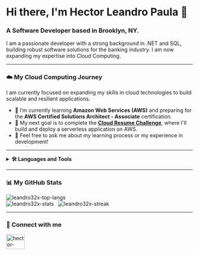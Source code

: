 <div style="font-size: 14px; font-family: -apple-system, BlinkMacSystemFont, 'Segoe UI', Helvetica, Arial, sans-serif, 'Apple Color Emoji', 'Segoe UI Emoji';">

<h1>Hi there, I'm Hector Leandro Paula 👋</h1>
<h3>A Software Developer based in Brooklyn, NY.</h3>
<p>I am a passionate developer with a strong background in .NET and SQL, building robust software solutions for the banking industry. I am now expanding my expertise into Cloud Computing.</p>

---

### ☁️ My Cloud Computing Journey

I am currently focused on expanding my skills in cloud technologies to build scalable and resilient applications.

- 🌱 I’m currently learning **Amazon Web Services (AWS)** and preparing for the **AWS Certified Solutions Architect - Associate** certification.
- 🔭 My next goal is to complete the **[Cloud Resume Challenge](https://cloudresumechallenge.dev/)**, where I'll build and deploy a serverless application on AWS.
- 💬 Feel free to ask me about my learning process or my experience in development!

---

<details>
<summary><b>🛠️ Languages and Tools</b></summary>
<br>
Here are the technologies I've worked with, drawn from my professional experience:

**Backend**
* C#
* ASP.NET Core / .NET Core
* Node.js
* REST APIs
* ETL Processing
* VB.NET
* RPGLE

**Frontend, Desktop & Mobile**
* JavaScript
* HTML & CSS
* ASP.NET MVC Core
* Windows Forms (WinForms)
* Flutter

**Databases**
* SQL
* Microsoft SQL Server
* IBM DB2 for i

**Tools & Methodologies**
* Git
* Visual Studio
* SQL Server Management Studio (SSMS)
* IBM i Console & tools
* SSRS
* SSIS
</details>

---

### 📊 My GitHub Stats

<img src="https://github-readme-stats.vercel.app/api/top-langs?username=leandro32x&show_icons=true&locale=en&layout=compact&theme=dracula" alt="leandro32x-top-langs" />
<br>
<img src="https://github-readme-stats.vercel.app/api?username=leandro32x&show_icons=true&locale=en&theme=dracula" alt="leandro32x-stats" />&nbsp;&nbsp;
<img src="https://github-readme-streak-stats.herokuapp.com/?user=leandro32x&theme=dracula" alt="leandro32x-streak" />

---

### 🔗 Connect with me

<a href="https://linkedin.com/in/hector-paula" target="_blank">
<img src="https://raw.githubusercontent.com/rahuldkjain/github-profile-readme-generator/master/src/images/icons/Social/linked-in-alt.svg" alt="hector-paula" height="40" width="50" />
</a>
</div>
